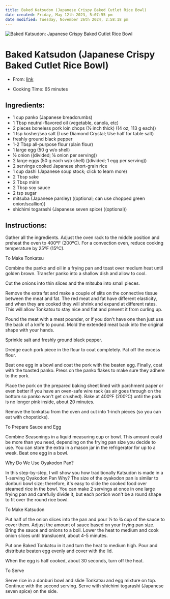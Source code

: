 ```yaml
---
title: Baked Katsudon (Japanese Crispy Baked Cutlet Rice Bowl)
date created: Friday, May 12th 2023, 5:07:55 pm
date modified: Tuesday, November 26th 2024, 2:58:18 pm
---
```


![Baked Katsudon: Japanese Crispy Baked Cutlet Rice Bowl](https://www.justonecookbook.com/wp-content/uploads/2020/05/Baked-Katsudon-9603-I.jpg)

# Baked Katsudon (Japanese Crispy Baked Cutlet Rice Bowl)

- From: [link](https://www.justonecookbook.com/baked-katsudon/.md)

- Cooking Time: 65 minutes

## Ingredients:

- 1 cup panko (Japanese breadcrumbs)
- 1 Tbsp neutral-flavored oil (vegetable, canola, etc)
- 2 pieces boneless pork loin chops (½ inch thick) ((4 oz, 113 g
  each))
- 1 tsp kosher/sea salt (I use Diamond Crystal; Use half for table
  salt)
- freshly ground black pepper
- 1-2 Tbsp all-purpose flour (plain flour)
- 1 large egg (50 g w/o shell)
- ½ onion ((divided; ¼ onion per serving))
- 2 large eggs (50 g each w/o shell) ((divided; 1 egg per serving))
- 2 servings cooked Japanese short-grain rice
- 1 cup dashi (Japanese soup stock; click to learn more)
- 2 Tbsp sake
- 2 Tbsp mirin
- 2 Tbsp soy sauce
- 2 tsp sugar
- mitsuba (Japanese parsley) ((optional; can use chopped green
  onion/scallion))
- shichimi togarashi (Japanese seven spice) ((optional))

## Instructions:

Gather all the ingredients. Adjust the oven rack to the middle position
and preheat the oven to 400ºF (200ºC). For a convection oven, reduce
cooking temperature by 25ºF (15ºC).

To Make Tonkatsu

Combine the panko and oil in a frying pan and toast over medium heat
until golden brown. Transfer panko into a shallow dish and allow to
cool.

Cut the onions into thin slices and the mitsuba into small pieces.

Remove the extra fat and make a couple of slits on the connective tissue
between the meat and fat. The red meat and fat have different
elasticity, and when they are cooked they will shrink and expand at
different rates. This will allow Tonkatsu to stay nice and flat and
prevent it from curling up.

Pound the meat with a meat pounder, or if you don't have one then just
use the back of a knife to pound. Mold the extended meat back into the
original shape with your hands.

Sprinkle salt and freshly ground black pepper.

Dredge each pork piece in the flour to coat completely. Pat off the
excess flour.

Beat one egg in a bowl and coat the pork with the beaten egg. Finally,
coat with the toasted panko. Press on the panko flakes to make sure they
adhere to the pork.

Place the pork on the prepared baking sheet lined with parchment paper
or even better if you have an oven-safe wire rack (as air goes through
on the bottom so panko won\'t get crushed). Bake at 400ºF (200ºC) until
the pork is no longer pink inside, about 20 minutes.

Remove the tonkatsu from the oven and cut into 1-inch pieces (so you can
eat with chopsticks).

To Prepare Sauce and Egg

Combine Seasonings in a liquid measuring cup or bowl. This amount could
be more than you need, depending on the frying pan size you decide to
use. You can store the extra in a mason jar in the refrigerator for up
to a week. Beat one egg in a bowl.

Why Do We Use Oyakodon Pan?

In this step-by-step, I will show you how traditionally Katsudon is made
in a 1-serving Oyakodon Pan Why? The size of the oyakodon pan is similar
to donburi bowl size; therefore, it\'s easy to slide the cooked food
over steamed rice in the bowl. You can make 2 servings at once in one
large frying pan and carefully divide it, but each portion won\'t be a
round shape to fit over the round rice bowl.

To Make Katsudon

Put half of the onion slices into the pan and pour ½ to ¾ cup of the
sauce to cover them. Adjust the amount of sauce based on your frying pan
size. Bring the sauce and onions to a boil. Lower the heat to medium and
cook onion slices until translucent, about 4-5 minutes.

Put one Baked Tonkatsu in it and turn the heat to medium high. Pour and
distribute beaten egg evenly and cover with the lid.

When the egg is half cooked, about 30 seconds, turn off the heat.

To Serve

Serve rice in a donburi bowl and slide Tonkatsu and egg mixture on top.
Continue with the second serving. Serve with shichimi togarashi
(Japanese seven spice) on the side.
